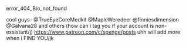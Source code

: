 error_404_Bio_not_found

cool guys- @TrueEyeCoreMedkit @MapleWeredeer @finniesdimension @Galvana28 and others (how can i tag you if your account is non-exsistant/j)
https://www.patreon.com/c/spenge/posts 
uhh will add more when i FIND YOU/jk
